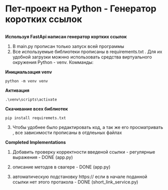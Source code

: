 # Пет-проект на Python - Генератор коротких ссылок
##


__Используя FastApi написан генератор кортких ссылок__

1) В main.py прописан только запуск всей программы
2) Все используемые библиотеки прописаны в requirements.txt . Для их удобной загрузки можнно использовать средства виртуального окружения Python - venv.
Комманды:

__Инициальзация venv__
```
python -m venv venv
```
__Активация__
```
.\venv\scripts\activate
```

__Скачивание всех библиотек__

```
pip install requiremets.txt
```

3) Чтобы удобнее было редактировать код, а так же его просматривать , все зависимости прописаны в отдлеьных файлах


__Completed Implementations__

 1) Добавить проверку корректности введеной ссылки - регулярные выражения - DONE (app.py)

 2) описание методов в свагере - DONE (app.py)

 3) автоматическую подстановку https:// если в начале поданной ссылки нет этого протакола - DONE (short_link_service.py)

 
